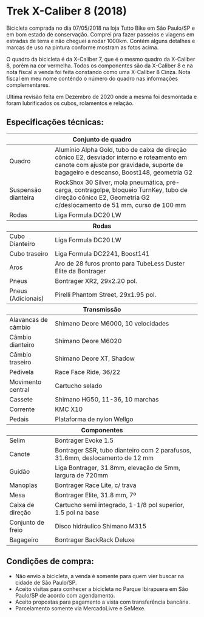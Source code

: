 # Trek X-Caliber 8 (2018)

Bicicleta comprada no dia 07/05/2018 na loja Tutto Bike em São Paulo/SP e em bom estado de conservação. Comprei pra fazer passeios e viagens em estradas de terra e não cheguei a rodar 1000km.
Contém alguns detalhes e marcas de uso na pintura conforme mostram as fotos acima.

O quadro da bicicleta é da X-Caliber 7, que é o mesmo quadro da X-Caliber 8, porém na cor vermelha. Todos os componentes são da X-Caliber 8 e na nota fiscal a venda foi feita constando como uma X-Caliber 8 Cinza. Nota fiscal em meu nome conténdo o número do quadro nas informações complementares.

Ultima revisão feita em Dezembro de 2020 onde a mesma foi desmontada e foram lubrificados os cubos, rolamentos e relação.

## Especificações técnicas:
<table>
    <thead>
        <tr>
            <th colspan="2">Conjunto de quadro</th>
        </tr>
    </thead>
    <tbody>
        <tr>
            <td>Quadro</td>
            <td>Alumínio Alpha Gold, tubo de caixa de direção cônico E2, desviador interno e roteamento em canote com ajuste por gravidade, suporte de bagageiro e descanso, Boost148, geometria G2</td>
        </tr>
        <tr>
            <td>Suspensão dianteira</td>
            <td>RockShox 30 Silver, mola pneumática, pré-carga, contragolpe, bloqueio TurnKey, tubo de direção cônico E2, Geometria G2 c/deslocamento de 51 mm, curso de 100 mm</td>
        </tr>
        <tr>
            <td>Rodas</td>
            <td>Liga Formula DC20 LW</td>
        </tr>
    </tbody>
    <thead>
        <tr>
            <th colspan="2">Rodas</th>
        </tr>
    </thead>
    <tbody>
        <tr>
            <td>Cubo Dianteiro</td>
            <td>Liga Formula DC20 LW</td>
        </tr>
        <tr>
            <td>Cubo traseiro</td>
            <td>Liga Formula DC2241, Boost141</td>
        </tr>
        <tr>
            <td>Aros</td>
            <td>Aro de 28 furos pronto para TubeLess Duster Elite da Bontrager</td>
        </tr>
        <tr>
            <td>Pneus</td>
            <td>Bontrager XR2, 29x2.20 pol.</td>
        </tr>
        <tr>
            <td>Pneus (Adicionais)</td>
            <td>Pirelli Phantom Street, 29x1.95 pol.</td>
        </tr>
    </tbody>
    <thead>
        <tr>
            <th colspan="2">Transmissão</th>
        </tr>
    </thead>
    <tbody>
        <tr>
            <td>Alavancas de câmbio</td>
            <td>Shimano Deore M6000, 10 velocidades</td>
        </tr>
        <tr>
            <td>Câmbio dianteiro</td>
            <td>Shimano Deore M6020</td>
        </tr>
        <tr>
            <td>Câmbio traseiro</td>
            <td>Shimano Deore XT, Shadow</td>
        </tr>
        <tr>
            <td>Pedivela</td>
            <td>Race Face Ride, 36/22</td>
        </tr>
        <tr>
            <td>Movimento central</td>
            <td>Cartucho selado</td>
        </tr>
        <tr>
            <td>Cassete</td>
            <td>Shimano HG50, 11-36, 10 marchas</td>
        </tr>
        <tr>
            <td>Corrente</td>
            <td>KMC X10</td>
        </tr>
        <tr>
            <td>Pedais</td>
            <td>Plataforma de nylon Wellgo</td>
        </tr>
    </tbody>
    <thead>
        <tr>
            <th colspan="2">Componentes</th>
        </tr>
    </thead>
    <tbody>
        <tr>
            <td>Selim</td>
            <td>Bontrager Evoke 1.5</td>
        </tr>
        <tr>
            <td>Canote</td>
            <td>Bontrager SSR, tubo dianteiro com 2 parafusos, 31.6mm, deslocamento de 12 mm</td>
        </tr>
        <tr>
            <td>Guidão</td>
            <td>Liga Bontrager, 31.8mm, elevação de 5mm, largura de 720mm</td>
        </tr>
        <tr>
            <td>Manoplas</td>
            <td>Bontrager Race Lite, c/ trava</td>
        </tr>
        <tr>
            <td>Mesa</td>
            <td>Bontrager Elite, 31.8 mm, 7º</td>
        </tr>
        <tr>
            <td>Caixa de direção</td>
            <td>Cartucho semi integrado, 1-1/8 pol superior, 1.5 pol na base</td>
        </tr>
        <tr>
            <td>Conjunto de freio</td>
            <td>Disco hidráulico Shimano M315</td>
        </tr>
        <tr>
            <td>Bagageiro</td>
            <td>Bontrager BackRack Deluxe</td>
        </tr>
    </tbody>
</table>

## Condições de compra:
- Não envio a bicicleta, a venda é somente para quem vier buscar na cidade de São Paulo/SP.
- Aceito visitas para conhecer a bicicleta no Parque Ibirapuera em São Paulo/SP de acordo com agendamento. 
- Aceito propostas para pagamento a vista com transferência bancária.
- Parcelamento somente via MercadoLivre e SeMexe.